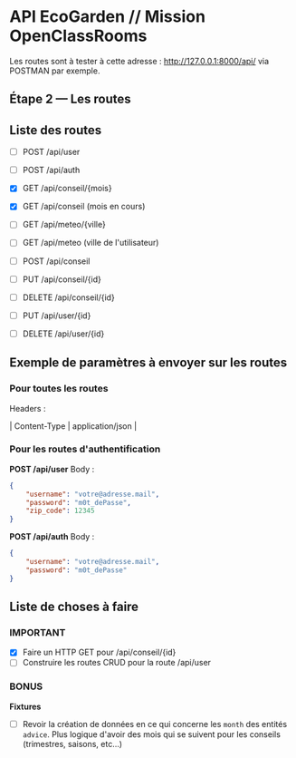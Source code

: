 # API EcoGarden // Mission OpenClassRooms

Les routes sont à tester à cette adresse : http://127.0.0.1:8000/api/ via POSTMAN par exemple.

## Étape 2 — Les routes

## Liste des routes

- [ ] POST /api/user
- [ ] POST /api/auth

- [x] GET /api/conseil/{mois}
- [x] GET /api/conseil (mois en cours)
- [ ] GET /api/meteo/{ville}
- [ ] GET /api/meteo (ville de l'utilisateur)

- [ ] POST /api/conseil
- [ ] PUT /api/conseil/{id}
- [ ] DELETE /api/conseil/{id}
- [ ] PUT /api/user/{id}
- [ ] DELETE /api/user/{id}

## Exemple de paramètres à envoyer sur les routes

### Pour toutes les routes
Headers :

| Content-Type | application/json |

### Pour les routes d'authentification

**POST /api/user**
Body :

```json
{
    "username": "votre@adresse.mail",
    "password": "m0t_dePasse",
    "zip_code": 12345
}
```

**POST /api/auth**
Body :

```json
{
    "username": "votre@adresse.mail",
    "password": "m0t_dePasse"
}
```

## Liste de choses à faire

### IMPORTANT
- [x] Faire un HTTP GET pour /api/conseil/{id}
- [ ] Construire les routes CRUD pour la route /api/user

### BONUS
**Fixtures**
- [ ] Revoir la création de données en ce qui concerne les `month` des entités `advice`. Plus logique d'avoir des mois qui se suivent pour les conseils (trimestres, saisons, etc...)